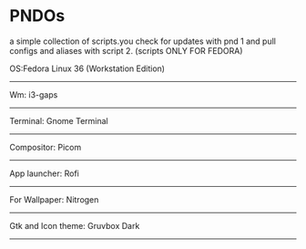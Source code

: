 # PNDOs
a simple collection of scripts.you check for updates with pnd 1 and pull configs and aliases with script 2. (scripts ONLY FOR FEDORA)

OS:Fedora Linux 36 (Workstation Edition)
** **
Wm: i3-gaps
** ** 
Terminal: Gnome Terminal
** ** 
Compositor: Picom
** ** 
App launcher: Rofi
** ** 
For Wallpaper: Nitrogen
** ** 
Gtk and Icon theme: Gruvbox Dark
** **


